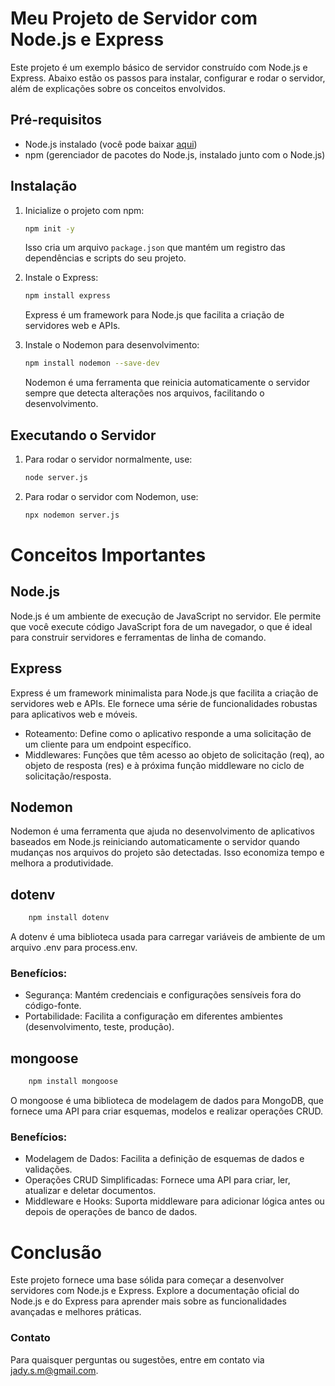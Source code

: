 # Meu Projeto de Servidor com Node.js e Express

Este projeto é um exemplo básico de servidor construído com Node.js e Express. Abaixo estão os passos para instalar, configurar e rodar o servidor, além de explicações sobre os conceitos envolvidos.

## Pré-requisitos

- Node.js instalado (você pode baixar [aqui](https://nodejs.org/))
- npm (gerenciador de pacotes do Node.js, instalado junto com o Node.js)

## Instalação

1. Inicialize o projeto com npm:

    ```bash
    npm init -y
    ```

    Isso cria um arquivo `package.json` que mantém um registro das dependências e scripts do seu projeto.

2. Instale o Express:

    ```bash
    npm install express
    ```

    Express é um framework para Node.js que facilita a criação de servidores web e APIs.

3. Instale o Nodemon para desenvolvimento:

    ```bash
    npm install nodemon --save-dev
    ```

    Nodemon é uma ferramenta que reinicia automaticamente o servidor sempre que detecta alterações nos arquivos, facilitando o desenvolvimento.

## Executando o Servidor

1. Para rodar o servidor normalmente, use:

    ```bash
    node server.js
    ```

2. Para rodar o servidor com Nodemon, use:

    ```bash
    npx nodemon server.js
    ```

# Conceitos Importantes

## Node.js
Node.js é um ambiente de execução de JavaScript no servidor. Ele permite que você execute código JavaScript fora de um navegador, o que é ideal para construir servidores e ferramentas de linha de comando.

## Express
Express é um framework minimalista para Node.js que facilita a criação de servidores web e APIs. Ele fornece uma série de funcionalidades robustas para aplicativos web e móveis.

 - Roteamento: Define como o aplicativo responde a uma solicitação de um cliente para um endpoint específico.
 - Middlewares: Funções que têm acesso ao objeto de solicitação (req), ao objeto de resposta (res) e à próxima função middleware no ciclo de solicitação/resposta.

## Nodemon
Nodemon é uma ferramenta que ajuda no desenvolvimento de aplicativos baseados em Node.js reiniciando automaticamente o servidor quando mudanças nos arquivos do projeto são detectadas. Isso economiza tempo e melhora a produtividade.

## dotenv
```bash
    npm install dotenv 
```
A dotenv é uma biblioteca usada para carregar variáveis de ambiente de um arquivo .env para process.env.
### Benefícios:
- Segurança: Mantém credenciais e configurações sensíveis fora do código-fonte.
- Portabilidade: Facilita a configuração em diferentes ambientes (desenvolvimento, teste, produção).

## mongoose
```bash
    npm install mongoose
```
O mongoose é uma biblioteca de modelagem de dados para MongoDB, que fornece uma API para criar esquemas, modelos e realizar operações CRUD.
### Benefícios:
- Modelagem de Dados: Facilita a definição de esquemas de dados e validações.
- Operações CRUD Simplificadas: Fornece uma API para criar, ler, atualizar e deletar documentos.
- Middleware e Hooks: Suporta middleware para adicionar lógica antes ou depois de operações de banco de dados.


# Conclusão
Este projeto fornece uma base sólida para começar a desenvolver servidores com Node.js e Express. Explore a documentação oficial do Node.js e do Express para aprender mais sobre as funcionalidades avançadas e melhores práticas.

### Contato
Para quaisquer perguntas ou sugestões, entre em contato via jady.s.m@gmail.com.